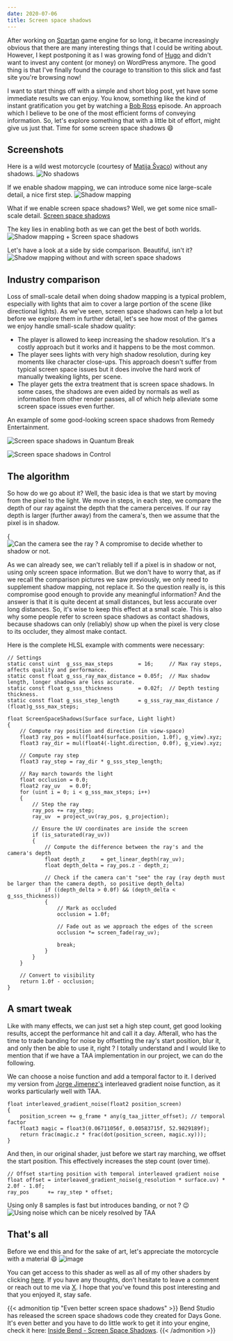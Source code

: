 ```yaml
---
date: 2020-07-06
title: Screen space shadows
---
```


After working on [Spartan](https://github.com/PanosK92/SpartanEngine) game engine for so long, it became 
increasingly obvious that there are many interesting things that I could be writing about.
However, I kept postponing it as I was growing fond of [Hugo](https://gohugo.io/) and didn't want to invest
any content (or money) on WordPress anymore. The good thing is that I've finally found the courage to transition
to this slick and fast site you're browsing now!

I want to start things off with a simple and short blog post, yet have some immediate results we can enjoy.
You know, something like the kind of instant gratification you get by watching a [Bob Ross](https://www.youtube.com/watch?v=lJSshqCBMww) episode. 
An approach which I believe to be one of the most efficient forms of conveying information. 
So, let's explore something that with a little bit of effort, might give us just that.
Time for some screen space shadows :smile:

## Screenshots

Here is a wild west motorcycle (courtesy of [Matija Švaco](https://sketchfab.com/3d-models/wild-west-motorcycle-6038a0b13fbe434f901af27fec8391ab)) without any shadows.
![No shadows](/media/post_sss_active_nothing.jpg)

If we enable shadow mapping, we can introduce some nice large-scale detail, a nice first step.
![Shadow mapping](/media/post_sss_active_sm.jpg)

What if we enable screen space shadows? Well, we get some nice small-scale detail.
[Screen space shadows](/media/post_sss_active_sss.jpg)

The key lies in enabling both as we can get the best of both worlds.
![Shadow mapping + Screen space shadows](/media/post_sss_active_sm_sss.jpg)

Let's have a look at a side by side comparison. Beautiful, isn't it?
![Shadow mapping without and with screen space shadows](/media/post_sss_comparison.jpg)

## Industry comparison

Loss of small-scale detail when doing shadow mapping is a typical problem, especially with lights that aim to cover a 
large portion of the scene (like directional lights). As we've seen, screen space shadows can help a lot
but before we explore them in further detail, let's see how most of the games we enjoy handle small-scale shadow quality:

- The player is allowed to keep increasing the shadow resolution. It's a costly approach but it works and it happens to be the most common.
- The player sees lights with very high shadow resolution, during key moments like character close-ups. This approach doesn't
suffer from typical screen space issues but it does involve the hard work of manually tweaking lights, per scene.
- The player gets the extra treatment that is screen space shadows. In some cases, the shadows are even aided by normals as well as information from other
render passes, all of which help alleviate some screen space issues even further.

An example of some good-looking screen space shadows from Remedy Entertainment.

![Screen space shadows in Quantum Break](/media/post_sss_quantum_break.jpg)

![Screen space shadows in Control](/media/post_sss_control.jpg)

## The algorithm
So how do we go about it? Well, the basic idea is that we start by moving from the pixel to the light.
We move in steps, in each step, we compare the depth of our ray against the depth that the camera perceives.
If our ray depth is larger (further away) from the camera's, then we assume that the pixel is in shadow.

{![Can the camera see the ray ? A compromise to decide whether to shadow or not.](/media/post_sss_idea.png)

As we can already see, we can't reliably tell if a pixel is in shadow or not, using only screen space information.
But we don't have to worry that, as if we recall the comparison pictures we saw previously, we only need to supplement shadow mapping, not replace it.
So the question really is, is this compromise good enough to provide any meaningful information?
And the answer is that it is quite decent at small distances, but less accurate over long distances.
So, it's wise to keep this effect at a small scale. This is also why some people refer to screen space shadows as contact shadows, because shadows
can only (reliably) show up when the pixel is very close to its occluder, they almost make contact.

Here is the complete HLSL example with comments were necessary:

```
// Settings
static const uint  g_sss_max_steps        = 16;     // Max ray steps, affects quality and performance.
static const float g_sss_ray_max_distance = 0.05f;  // Max shadow length, longer shadows are less accurate.
static const float g_sss_thickness        = 0.02f;  // Depth testing thickness.
static const float g_sss_step_length      = g_sss_ray_max_distance / (float)g_sss_max_steps;

float ScreenSpaceShadows(Surface surface, Light light)
{
    // Compute ray position and direction (in view-space)
    float3 ray_pos = mul(float4(surface.position, 1.0f), g_view).xyz;
    float3 ray_dir = mul(float4(-light.direction, 0.0f), g_view).xyz;

    // Compute ray step
    float3 ray_step = ray_dir * g_sss_step_length;
	
    // Ray march towards the light
    float occlusion = 0.0;
    float2 ray_uv   = 0.0f;
    for (uint i = 0; i < g_sss_max_steps; i++)
    {
        // Step the ray
        ray_pos += ray_step;
        ray_uv  = project_uv(ray_pos, g_projection);

        // Ensure the UV coordinates are inside the screen
        if (is_saturated(ray_uv))
        {
            // Compute the difference between the ray's and the camera's depth
            float depth_z     = get_linear_depth(ray_uv);
            float depth_delta = ray_pos.z - depth_z;

            // Check if the camera can't "see" the ray (ray depth must be larger than the camera depth, so positive depth_delta)
            if ((depth_delta > 0.0f) && (depth_delta < g_sss_thickness))
            {
                // Mark as occluded
                occlusion = 1.0f;

                // Fade out as we approach the edges of the screen
                occlusion *= screen_fade(ray_uv);

                break;
            }
        }
    }

    // Convert to visibility
    return 1.0f - occlusion;
}
```

## A smart tweak
Like with many effects, we can just set a high step count, get good looking results, accept the performance hit and call it a day.
Afterall, who has the time to trade banding for noise by offsetting the ray's start position, blur it, and only then be able to use it, right ?
I totally understand and I would like to mention that if we have a TAA implementation in our project, we can do the following.

We can choose a noise function and add a temporal factor to it.
I derived my version from [Jorge Jimenez's](http://www.iryoku.com/next-generation-post-processing-in-call-of-duty-advanced-warfare)
interleaved gradient noise function, as it works particularly well with TAA.

```
float interleaved_gradient_noise(float2 position_screen)
{
    position_screen += g_frame * any(g_taa_jitter_offset); // temporal factor
    float3 magic = float3(0.06711056f, 0.00583715f, 52.9829189f);
    return frac(magic.z * frac(dot(position_screen, magic.xy)));
}
```

And then, in our original shader, just before we start ray marching, we offset the start position.
This effectively increases the step count (over time).

```
// Offset starting position with temporal interleaved gradient noise
float offset = interleaved_gradient_noise(g_resolution * surface.uv) * 2.0f - 1.0f;
ray_pos      += ray_step * offset;
```

Using only 8 samples is fast but introduces banding, or not ? :wink:
![Using noise which can be nicely resolved by TAA](/media/post_sss_noise.jpg)

## That's all

Before we end this and for the sake of art, let's appreciate the motorcycle with a material :smile:
![image](/media/post_sss_full.jpg)

You can get access to this shader as well as all of my other shaders by clicking [here](https://github.com/PanosK92/SpartanEngine/tree/master/data/shaders).
If you have any thoughts, don't hesitate to leave a comment or reach out to me via [X](https://twitter.com/panoskarabelas1).
I hope that you've found this post interesting and that you enjoyed it, stay safe.

{{< admonition tip "Even better screen space shadows" >}}
Bend Studio has released the screen space shadows code they created for Days Gone.
It's even better and you have to do little work to get it into your engine, check it here: [Inside Bend - Screen Space Shadows](https://www.bendstudio.com/blog/inside-bend-screen-space-shadows/).
{{< /admonition >}}